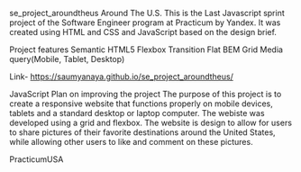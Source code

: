se_project_aroundtheus
Around The U.S.
This is the Last Javascript sprint project of the Software Engineer program at Practicum by Yandex. It was created using HTML and CSS and JavaScript based on the design brief.

Project features
Semantic HTML5
Flexbox
Transition
Flat BEM
Grid
Media query(Mobile, Tablet, Desktop)

Link- https://saumyanaya.github.io/se_project_aroundtheus/

JavaScript
Plan on improving the project
The purpose of this project is to create a responsive website that functions properly on mobile devices, tablets and a standard desktop or laptop computer. The webiste was developed using a grid and flexbox. The website is design to allow for users to share pictures of their favorite destinations around the United States, while allowing other users to like and comment on these pictures.

PracticumUSA
